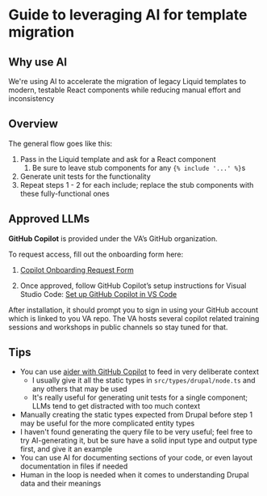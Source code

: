 # Guide to leveraging AI for template migration

## Why use AI

We're using AI to accelerate the migration of legacy Liquid templates to modern, testable React components while reducing manual effort and inconsistency

## Overview

The general flow goes like this:

1. Pass in the Liquid template and ask for a React component
   1. Be sure to leave stub components for any `{% include '...' %}`s
2. Generate unit tests for the functionality
3. Repeat steps 1 - 2 for each include; replace the stub components with these fully-functional ones

## Approved LLMs

**GitHub Copilot** is provided under the VA’s GitHub organization.

To request access, fill out the onboarding form here:

1. [Copilot Onboarding Request Form](https://github.com/department-of-veterans-affairs/copilot-onboarding/issues/new?template=copilot-onboarding.yml)

2. Once approved, follow GitHub Copilot’s setup instructions for Visual Studio Code:
   [Set up GitHub Copilot in VS Code](https://code.visualstudio.com/docs/copilot/setup)

After installation, it should prompt you to sign in using your GitHub account which is linked to you VA repo. The VA hosts several copilot related training sessions and workshops in public channels so stay tuned for that.

## Tips

- You can use [aider with GitHub Copilot](https://aider.chat/docs/llms/github.html) to feed in very deliberate context
  - I usually give it all the static types in `src/types/drupal/node.ts` and any others that may be used
  - It's really useful for generating unit tests for a single component; LLMs tend to get distracted with too much context
- Manually creating the static types expected from Drupal before step 1 may be useful for the more complicated entity types
- I haven't found generating the query file to be very useful; feel free to try AI-generating it, but be sure have a solid input type and output type first, and give it an example
- You can use AI for documenting sections of your code, or even layout documentation in files if needed
- Human in the loop is needed when it comes to understanding Drupal data and their meanings
